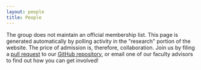 ```yaml
---
layout: people
title: People
---
```


The group does not maintain an official membership list. This page is generated automatically by polling activity in the "research" portion of the website. The price of admission is, therefore, collaboration. Join us by filing a [pull request](https://help.github.com/articles/creating-a-pull-request/) to our [GitHub repository](https://github.com/xpmethod/xpmethod.github.io), or email one of our faculty advisors to find out how you can get involved!

<!-- This should be moved to the data folder to link to people's profiles programmatically -->
<!-- [Alex Gil](https://twitter.com/elotroalex),  [Aaron Plasek](http://aaronplasek.com), [Phillip Polefrone](https://github.com/prpole), [Jonathan Reeve](http://jonreeve.com/), [Graham Sack](http://www.columbia.edu/~gas2117/grahamsack.html), [Dennis Tenen](http://dennistenen.com), [Grant Wythoff](https://github.com/gwijthoff) -->
